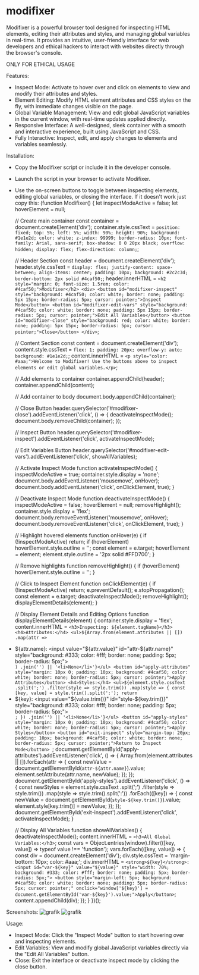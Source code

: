# modifixer
Modifixer is a powerful browser tool designed for inspecting HTML elements, editing their attributes and styles, and managing global variables in real-time. It provides an intuitive, user-friendly interface for web developers and ethical hackers to interact with websites directly through the browser's console.

ONLY FOR ETHICAL USAGE

Features:

  - Inspect Mode: Activate to hover over and click on elements to view and modify their attributes and styles.
  - Element Editing: Modify HTML element attributes and CSS styles on the fly, with immediate changes visible on the page.
  - Global Variable Management: View and edit global JavaScript variables in the current window, with real-time updates applied directly.
  - Responsive Interface: A well-designed, sleek container with a smooth and interactive experience, built using JavaScript and CSS.
  - Fully Interactive: Inspect, edit, and apply changes to elements and variables seamlessly.

Installation:

  - Copy the Modifixer script or include it in the developer console.
  - Launch the script in your browser to activate Modifixer.
  - Use the on-screen buttons to toggle between inspecting elements, editing global variables, or closing the interface.
If it doesn't work just copy this:
(function Modifixer() {
    let inspectModeActive = false;
    let hoverElement = null;

    // Create main container
    const container = document.createElement('div');
    container.style.cssText = `
        position: fixed;
        top: 5%;
        left: 5%;
        width: 90%;
        height: 90%;
        background: #1e1e2d;
        color: white;
        z-index: 99999;
        border-radius: 10px;
        font-family: Arial, sans-serif;
        box-shadow: 0 0 20px black;
        overflow: hidden;
        display: flex;
        flex-direction: column;
    `;

    // Header Section
    const header = document.createElement('div');
    header.style.cssText = `
        display: flex;
        justify-content: space-between;
        align-items: center;
        padding: 10px;
        background: #2c2c3d;
        border-bottom: 2px solid #4caf50;
    `;
    header.innerHTML = `
        <h2 style="margin: 0; font-size: 1.5rem; color: #4caf50;">Modifixer</h2>
        <div>
            <button id="modifixer-inspect" style="background: #4caf50; color: white; border: none; padding: 5px 15px; border-radius: 5px; cursor: pointer;">Inspect Mode</button>
            <button id="modifixer-edit-vars" style="background: #4caf50; color: white; border: none; padding: 5px 15px; border-radius: 5px; cursor: pointer;">Edit All Variables</button>
            <button id="modifixer-close" style="background: red; color: white; border: none; padding: 5px 15px; border-radius: 5px; cursor: pointer;">Close</button>
        </div>
    `;

    // Content Section
    const content = document.createElement('div');
    content.style.cssText = `
        flex: 1;
        padding: 20px;
        overflow-y: auto;
        background: #1e1e2d;
    `;
    content.innerHTML = `<p style="color: #aaa;">Welcome to Modifixer! Use the buttons above to inspect elements or edit global variables.</p>`;

    // Add elements to container
    container.appendChild(header);
    container.appendChild(content);

    // Add container to body
    document.body.appendChild(container);

    // Close Button
    header.querySelector('#modifixer-close').addEventListener('click', () => {
        deactivateInspectMode();
        document.body.removeChild(container);
    });

    // Inspect Button
    header.querySelector('#modifixer-inspect').addEventListener('click', activateInspectMode);

    // Edit Variables Button
    header.querySelector('#modifixer-edit-vars').addEventListener('click', showAllVariables);

    // Activate Inspect Mode
    function activateInspectMode() {
        inspectModeActive = true;
        container.style.display = 'none';
        document.body.addEventListener('mousemove', onHover);
        document.body.addEventListener('click', onClickElement, true);
    }

    // Deactivate Inspect Mode
    function deactivateInspectMode() {
        inspectModeActive = false;
        hoverElement = null;
        removeHighlight();
        container.style.display = 'flex';
        document.body.removeEventListener('mousemove', onHover);
        document.body.removeEventListener('click', onClickElement, true);
    }

    // Highlight hovered elements
    function onHover(e) {
        if (!inspectModeActive) return;
        if (hoverElement) hoverElement.style.outline = '';
        const element = e.target;
        hoverElement = element;
        element.style.outline = '2px solid #FFD700';
    }

    // Remove highlights
    function removeHighlight() {
        if (hoverElement) hoverElement.style.outline = '';
    }

    // Click to Inspect Element
    function onClickElement(e) {
        if (!inspectModeActive) return;
        e.preventDefault();
        e.stopPropagation();
        const element = e.target;
        deactivateInspectMode();
        removeHighlight();
        displayElementDetails(element);
    }

    // Display Element Details and Editing Options
    function displayElementDetails(element) {
        container.style.display = 'flex';
        content.innerHTML = `
            <h3>Inspecting: ${element.tagName}</h3>
            <h4>Attributes:</h4>
            <ul>${Array.from(element.attributes || [])
                .map(attr => `
                    <li>${attr.name}: 
                    <input value="${attr.value}" id="attr-${attr.name}" style="background: #333; color: #fff; border: none; padding: 5px; border-radius: 5px;"></li>`)
                .join('') || '<li>None</li>'}</ul>
            <button id="apply-attributes" style="margin: 10px 0; padding: 10px; background: #4caf50; color: white; border: none; border-radius: 5px; cursor: pointer;">Apply Attributes</button>
            <h4>Styles:</h4>
            <ul>${element.style.cssText
                .split(';')
                .filter(style => style.trim())
                .map(style => {
                    const [key, value] = style.trim().split(':');
                    return `<li>${key}: 
                    <input value="${value.trim()}" id="style-${key.trim()}" style="background: #333; color: #fff; border: none; padding: 5px; border-radius: 5px;"></li>`;
                })
                .join('') || '<li>None</li>'}</ul>
            <button id="apply-styles" style="margin: 10px 0; padding: 10px; background: #4caf50; color: white; border: none; border-radius: 5px; cursor: pointer;">Apply Styles</button>
            <button id="exit-inspect" style="margin-top: 20px; padding: 10px; background: #4caf50; color: white; border: none; border-radius: 5px; cursor: pointer;">Return to Inspect Mode</button>
        `;
        document.getElementById('apply-attributes').addEventListener('click', () => {
            Array.from(element.attributes || []).forEach(attr => {
                const newValue = document.getElementById(`attr-${attr.name}`).value;
                element.setAttribute(attr.name, newValue);
            });
        });
        document.getElementById('apply-styles').addEventListener('click', () => {
            const newStyles = element.style.cssText
                .split(';')
                .filter(style => style.trim())
                .map(style => style.trim().split(':'))
                .forEach(([key]) => {
                    const newValue = document.getElementById(`style-${key.trim()}`).value;
                    element.style[key.trim()] = newValue;
                });
        });
        document.getElementById('exit-inspect').addEventListener('click', activateInspectMode);
    }

    // Display All Variables
    function showAllVariables() {
        deactivateInspectMode();
        content.innerHTML = `<h3>All Global Variables:</h3>`;
        const vars = Object.entries(window).filter(([key, value]) => typeof value !== 'function');
        vars.forEach(([key, value]) => {
            const div = document.createElement('div');
            div.style.cssText = 'margin-bottom: 10px; color: #aaa;';
            div.innerHTML = `
                <strong>${key}</strong>: 
                <input id="var-${key}" value="${value}" style="width: 70%; background: #333; color: #fff; border: none; padding: 5px; border-radius: 5px;">
                <button style="margin-left: 5px; background: #4caf50; color: white; border: none; padding: 5px; border-radius: 5px; cursor: pointer;" onclick="window['${key}'] = document.getElementById('var-${key}').value;">Apply</button>
            `;
            content.appendChild(div);
        });
    }
})();

Screenshots:
![grafik](https://github.com/user-attachments/assets/a5717440-3eea-46d2-843c-fe8298848e37)
![grafik](https://github.com/user-attachments/assets/f773b553-b602-4fc1-9dca-daaaf8a41876)

Usage:

  - Inspect Mode: Click the "Inspect Mode" button to start hovering over and inspecting elements.
  - Edit Variables: View and modify global JavaScript variables directly via the "Edit All Variables" button.
  - Close: Exit the interface or deactivate inspect mode by clicking the close button.

